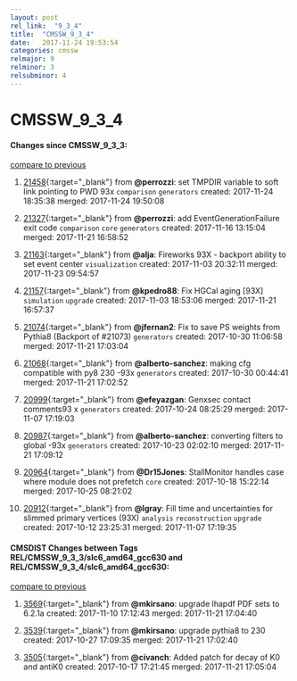 ```yaml
---
layout: post
rel_link:  "9_3_4"
title:  "CMSSW_9_3_4"
date:   2017-11-24 19:53:54
categories: cmssw
relmajor: 9
relminor: 3
relsubminor: 4
---
```


# CMSSW_9_3_4
#### Changes since CMSSW_9_3_3:
[compare to previous](https://github.com/cms-sw/cmssw/compare/CMSSW_9_3_3...CMSSW_9_3_4)



1. [21458](http://github.com/cms-sw/cmssw/pull/21458){:target="_blank"}  from **@perrozzi**: set TMPDIR variable to soft link pointing to PWD 93x `comparison`  `generators`  created: 2017-11-24 18:35:38 merged: 2017-11-24 19:50:08

2. [21327](http://github.com/cms-sw/cmssw/pull/21327){:target="_blank"}  from **@perrozzi**: add EventGenerationFailure exit code `comparison`  `core`  `generators`  created: 2017-11-16 13:15:04 merged: 2017-11-21 16:58:52

3. [21163](http://github.com/cms-sw/cmssw/pull/21163){:target="_blank"}  from **@alja**: Fireworks 93X - backport ability to set event center `visualization`  created: 2017-11-03 20:32:11 merged: 2017-11-23 09:54:57

4. [21157](http://github.com/cms-sw/cmssw/pull/21157){:target="_blank"}  from **@kpedro88**: Fix HGCal aging [93X] `simulation`  `upgrade`  created: 2017-11-03 18:53:06 merged: 2017-11-21 16:57:37

5. [21074](http://github.com/cms-sw/cmssw/pull/21074){:target="_blank"}  from **@jfernan2**: Fix to save PS weights from Pythia8 (Backport of #21073) `generators`  created: 2017-10-30 11:06:58 merged: 2017-11-21 17:03:04

6. [21068](http://github.com/cms-sw/cmssw/pull/21068){:target="_blank"}  from **@alberto-sanchez**: making cfg compatible with py8 230 -93x `generators`  created: 2017-10-30 00:44:41 merged: 2017-11-21 17:02:52

7. [20999](http://github.com/cms-sw/cmssw/pull/20999){:target="_blank"}  from **@efeyazgan**: Genxsec contact comments93 x `generators`  created: 2017-10-24 08:25:29 merged: 2017-11-07 17:19:03

8. [20987](http://github.com/cms-sw/cmssw/pull/20987){:target="_blank"}  from **@alberto-sanchez**: converting filters to global -93x `generators`  created: 2017-10-23 02:02:10 merged: 2017-11-21 17:09:12

9. [20964](http://github.com/cms-sw/cmssw/pull/20964){:target="_blank"}  from **@Dr15Jones**: StallMonitor handles case where module does not prefetch `core`  created: 2017-10-18 15:22:14 merged: 2017-10-25 08:21:02

10. [20912](http://github.com/cms-sw/cmssw/pull/20912){:target="_blank"}  from **@lgray**: Fill time and uncertainties for slimmed primary vertices (93X) `analysis`  `reconstruction`  `upgrade`  created: 2017-10-12 23:25:31 merged: 2017-11-07 17:19:35

#### CMSDIST Changes between Tags REL/CMSSW_9_3_3/slc6_amd64_gcc630 and REL/CMSSW_9_3_4/slc6_amd64_gcc630:
[compare to previous](https://github.com/cms-sw/cmsdist/compare/REL/CMSSW_9_3_3/slc6_amd64_gcc630...REL/CMSSW_9_3_4/slc6_amd64_gcc630)



1. [3569](http://github.com/cms-sw/cmsdist/pull/3569){:target="_blank"}  from **@mkirsano**: upgrade lhapdf PDF sets to 6.2.1a created: 2017-11-10 17:12:43 merged: 2017-11-21 17:04:40

2. [3539](http://github.com/cms-sw/cmsdist/pull/3539){:target="_blank"}  from **@mkirsano**: upgrade pythia8 to 230 created: 2017-10-27 17:09:35 merged: 2017-11-21 17:02:40

3. [3505](http://github.com/cms-sw/cmsdist/pull/3505){:target="_blank"}  from **@civanch**: Added patch for decay of K0 and antiK0 created: 2017-10-17 17:21:45 merged: 2017-11-21 17:05:04
